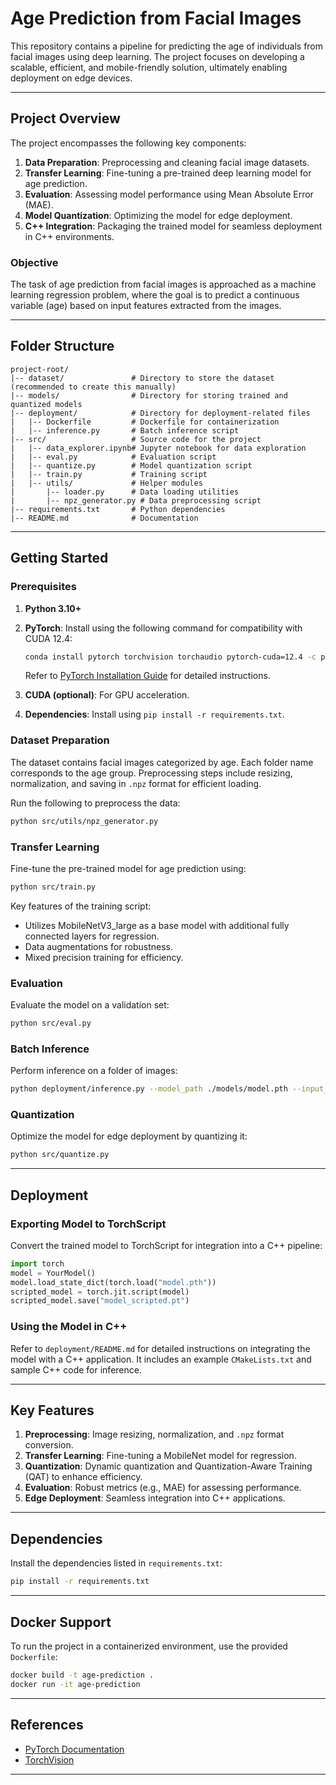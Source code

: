 # Age Prediction from Facial Images

This repository contains a pipeline for predicting the age of individuals from facial images using deep learning. The project focuses on developing a scalable, efficient, and mobile-friendly solution, ultimately enabling deployment on edge devices.

---

## Project Overview

The project encompasses the following key components:

1. **Data Preparation**: Preprocessing and cleaning facial image datasets.
2. **Transfer Learning**: Fine-tuning a pre-trained deep learning model for age prediction.
3. **Evaluation**: Assessing model performance using Mean Absolute Error (MAE).
4. **Model Quantization**: Optimizing the model for edge deployment.
5. **C++ Integration**: Packaging the trained model for seamless deployment in C++ environments.

### Objective

The task of age prediction from facial images is approached as a machine learning regression problem, where the goal is to predict a continuous variable (age) based on input features extracted from the images.

---

## Folder Structure

```
project-root/
|-- dataset/               # Directory to store the dataset (recommended to create this manually)
|-- models/                # Directory for storing trained and quantized models
|-- deployment/            # Directory for deployment-related files
|   |-- Dockerfile         # Dockerfile for containerization
|   |-- inference.py       # Batch inference script
|-- src/                   # Source code for the project
|   |-- data_explorer.ipynb# Jupyter notebook for data exploration
|   |-- eval.py            # Evaluation script
|   |-- quantize.py        # Model quantization script
|   |-- train.py           # Training script
|   |-- utils/             # Helper modules
|       |-- loader.py      # Data loading utilities
|       |-- npz_generator.py # Data preprocessing script
|-- requirements.txt       # Python dependencies
|-- README.md              # Documentation
```

---

## Getting Started

### Prerequisites

1. **Python 3.10+**
2. **PyTorch**: Install using the following command for compatibility with CUDA 12.4:

    ```bash
    conda install pytorch torchvision torchaudio pytorch-cuda=12.4 -c pytorch -c nvidia
    ```

   Refer to [PyTorch Installation Guide](https://pytorch.org/get-started/locally/) for detailed instructions.

3. **CUDA (optional)**: For GPU acceleration.
4. **Dependencies**: Install using `pip install -r requirements.txt`.

### Dataset Preparation

The dataset contains facial images categorized by age. Each folder name corresponds to the age group. Preprocessing steps include resizing, normalization, and saving in `.npz` format for efficient loading.

Run the following to preprocess the data:

```bash
python src/utils/npz_generator.py
```

### Transfer Learning

Fine-tune the pre-trained model for age prediction using:

```bash
python src/train.py
```

Key features of the training script:
- Utilizes MobileNetV3_large as a base model with additional fully connected layers for regression.
- Data augmentations for robustness.
- Mixed precision training for efficiency.

### Evaluation

Evaluate the model on a validation set:

```bash
python src/eval.py
```

### Batch Inference

Perform inference on a folder of images:

```bash
python deployment/inference.py --model_path ./models/model.pth --input_folder ./images --output_file results.csv
```

### Quantization

Optimize the model for edge deployment by quantizing it:

```bash
python src/quantize.py
```

---

## Deployment

### Exporting Model to TorchScript

Convert the trained model to TorchScript for integration into a C++ pipeline:

```python
import torch
model = YourModel()
model.load_state_dict(torch.load("model.pth"))
scripted_model = torch.jit.script(model)
scripted_model.save("model_scripted.pt")
```

### Using the Model in C++

Refer to `deployment/README.md` for detailed instructions on integrating the model with a C++ application. It includes an example `CMakeLists.txt` and sample C++ code for inference.

---

## Key Features

1. **Preprocessing**: Image resizing, normalization, and `.npz` format conversion.
2. **Transfer Learning**: Fine-tuning a MobileNet model for regression.
3. **Quantization**: Dynamic quantization and Quantization-Aware Training (QAT) to enhance efficiency.
4. **Evaluation**: Robust metrics (e.g., MAE) for assessing performance.
5. **Edge Deployment**: Seamless integration into C++ applications.

---

## Dependencies

Install the dependencies listed in `requirements.txt`:

```bash
pip install -r requirements.txt
```

---

## Docker Support

To run the project in a containerized environment, use the provided `Dockerfile`:

```bash
docker build -t age-prediction .
docker run -it age-prediction
```

---

## References

- [PyTorch Documentation](https://pytorch.org/docs/)
- [TorchVision](https://pytorch.org/vision/stable/index.html)

---